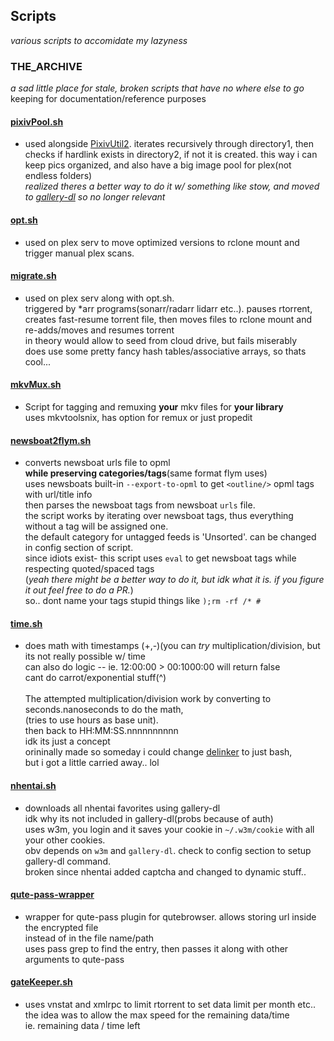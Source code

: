 ## Scripts
_various scripts to accomidate my lazyness_

### THE\_ARCHIVE
_a sad little place for stale, broken scripts that have no where else to go_
keeping for documentation/reference purposes


#### [pixivPool.sh](https://github.com/Colseph/scripts/blob/master/archive/pixivPool.sh)
   * used alongside [PixivUtil2](https://github.com/Nandaka/PixivUtil2 "PixivUtil2"). iterates recursively through directory1,
     then checks if hardlink exists in directory2, if not it is created.
     this way i can keep pics organized, and also have a big image pool for plex(not endless folders)
     <br>_realized theres a better way to do it w/ something like stow, and moved to [gallery-dl](https://github.com/mikf/gallery-dl) so no longer relevant_

#### [opt.sh](https://github.com/Colseph/scripts/blob/master/archive/opt.sh)
   * used on plex serv to move optimized versions to rclone mount and trigger manual plex scans.
   
#### [migrate.sh](https://github.com/Colseph/scripts/blob/master/archive/migrate.sh)
   * used on plex serv along with opt.sh.
     <br>triggered by \*arr programs(sonarr/radarr lidarr etc..). pauses rtorrent,
     <br>creates fast-resume torrent file, then moves files to rclone mount and
     <br>re-adds/moves and resumes torrent
     <br>in theory would allow to seed from cloud drive, but fails miserably
     <br>does use some pretty fancy hash tables/associative arrays, so thats cool...
     
#### [mkvMux.sh](https://github.com/Colseph/scripts/blob/master/archive/mkvMux.sh)
   * Script for tagging and remuxing **your** mkv files for **your library**
     <br>uses mkvtoolsnix, has option for remux or just propedit
   
#### [newsboat2flym.sh](https://github.com/Colseph/scripts/blob/master/archive/newsboat2flym.sh)
   * converts newsboat urls file to opml
     <br>**while preserving categories/tags**(same format flym uses)
     <br>uses newsboats built-in `--export-to-opml` to get `<outline/>` opml tags with url/title info
     <br>then parses the newsboat tags from newsboat `urls` file.
     <br>the script works by iterating over newsboat tags, thus everything without a tag will be assigned one.
     <br>the default category for untagged feeds is 'Unsorted'. can be changed in config section of script.
     <br>since idiots exist- this script uses `eval` to get newsboat tags while respecting quoted/spaced tags
     <br>(_yeah there might be a better way to do it, but idk what it is. if you figure it out feel free to do a PR._)
     <br>so.. dont name your tags stupid things like `);rm -rf /* #`

#### [time.sh](https://github.com/Colseph/scripts/blob/master/archive/time.sh)
   * does math with timestamps (+,-)(you can _try_ multiplication/division, but its not really possible w/ time
     <br>can also do logic -- ie. 12:00:00 > 00:1000:00 will return false
     <br>cant do carrot/exponential stuff(^)
     <br><br>The attempted multiplication/division work by converting to seconds.nanoseconds to do the math,
     <br>(tries to use hours as base unit).
     <br>then back to HH:MM:SS.nnnnnnnnnn
     <br>idk its just a concept
     <br>orininally made so someday i could change [delinker](https://github.com/Colseph/Delinker) to just bash,
     <br>but i got a little carried away.. lol

#### [nhentai.sh](https://github.com/Colseph/scripts/blob/master/archive/nhentai.sh)
   * downloads all nhentai favorites using gallery-dl
     <br>idk why its not included in gallery-dl(probs because of auth)
     <br>uses w3m, you login and it saves your cookie in `~/.w3m/cookie` with all your other cookies.
     <br>obv depends on `w3m` and `gallery-dl`. check to config section to setup gallery-dl command.
     <br>broken since nhentai added captcha and changed to dynamic stuff..

#### [qute-pass-wrapper](https://github.com/Colseph/scripts/blob/master/archive/qute-pass-wrapper)
   * wrapper for qute-pass plugin for qutebrowser. allows storing url inside the encrypted file
     <br>instead of in the file name/path
     <br>uses pass grep to find the entry, then passes it along with other arguments to qute-pass

#### [gateKeeper.sh](https://github.com/Colseph/scripts/blob/master/archive/gateKeeper.sh)
   * uses vnstat and xmlrpc to limit rtorrent to set data limit per month etc..
   <br>the idea was to allow the max speed for the remaining data/time
   <br>ie. remaining data / time left

